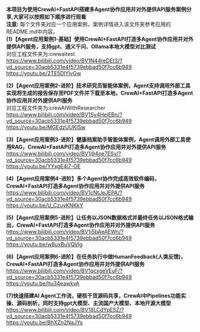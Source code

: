 **本项目为使用CrewAI+FastAPI搭建多Agent协作应用并对外提供API服务案例分享,大家可以按照如下顺序进行观看**                           
**注意:** 每个文件夹对应一个应用案例，案例详情进入该文件夹参考应用的README.md中内容。         
**(1)【Agent应用案例1-基础】使用CrewAI+FastAPI打造多Agent协作应用并对外提供API服务，支持gpt、通义千问、Ollama本地大模型对比测试**                                                
对应工程文件夹为:crewaitest           
https://www.bilibili.com/video/BV1N44reDEt3/?vd_source=30acb5331e4f5739ebbad50f7cc6b949             
https://youtu.be/2TE5DlYlvGw    

**(2)【Agent应用案例2-进阶】技术研究员智能体案例，Agent支持调用外部工具实现将生成的报告保存至PDF文件并下载至本地，CrewAI+FastAPI打造多Agent协作应用并对外提供API服务**                                                
对应工程文件夹为:crewAIWithResearcher                             
https://www.bilibili.com/video/BV1Sy4HeiEBn/?vd_source=30acb5331e4f5739ebbad50f7cc6b949                                  
https://youtu.be/MGEdzUUKISw                      

**(3)【Agent应用案例3-进阶】健康档案助手智能体案例，Agent调用外部工具使用RAG，CrewAI+FastAPI打造多Agent协作应用并对外提供API服务**             
https://www.bilibili.com/video/BV1j94oe7ESy/?vd_source=30acb5331e4f5739ebbad50f7cc6b949               
https://youtu.be/YYxgE4i7-OE                    

**(4)【Agent应用案例4-进阶】多个Agent协作完成高效软件编码，CrewAI+FastAPI打造多Agent协作应用并对外提供API服务**                   
https://www.bilibili.com/video/BV1cNtJeJEPA/?vd_source=30acb5331e4f5739ebbad50f7cc6b949                
https://youtu.be/U_CzuyKNKkY             

**(5)【Agent应用案例5-进阶】让任务以JSON数据格式并最终任务以JSON格式输出，CrewAI+FastAPI打造多Agent协作应用并对外提供API服务**                                          
https://www.bilibili.com/video/BV1i5bAeAEWn/?vd_source=30acb5331e4f5739ebbad50f7cc6b949                    
https://youtu.be/w8uxBuVQVlg                              

**(6)【Agent应用案例6-进阶】在任务执行中做HumanFeedback(人类反馈)，CrewAI+FastAPI打造多Agent协作应用并对外提供API服务**                
https://www.bilibili.com/video/BV1qcxgeVEuF/?vd_source=30acb5331e4f5739ebbad50f7cc6b949                                               
https://youtu.be/ltu34eawkvA                         

**(7)快速搭建AI Agent工作流，硬核干货源码共享，CrewAI中Pipelines功能实操、源码剖析，同时支持gpt大模型、主流国产大模型、本地开源大模型**                    
https://www.bilibili.com/video/BV18LCdYpE5Z/?vd_source=30acb5331e4f5739ebbad50f7cc6b949             
https://youtu.be/BhXZn2NaJYs                   





